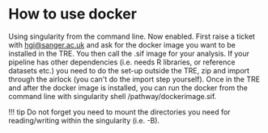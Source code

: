 # How to use docker

Using singularity from the command line. Now enabled. First raise a ticket with [hgi@sanger.ac.uk](mailto:hgi@sanger.ac.uk) and ask for the docker image you want to be installed in the TRE. You then call the .sif image for your analysis. If your pipeline has other dependencies (i.e. needs R libraries, or reference datasets etc.) you need to do the set-up outside the TRE, zip and import through the airlock (you can't do the import step yourself). Once in the TRE and after the docker image is installed, you can run the docker from the command line with singularity shell /pathway/dockerimage.sif.

!!! tip 
    Do not forget you need to mount the directories you need for reading/writing within the singularity (i.e. \-B).

